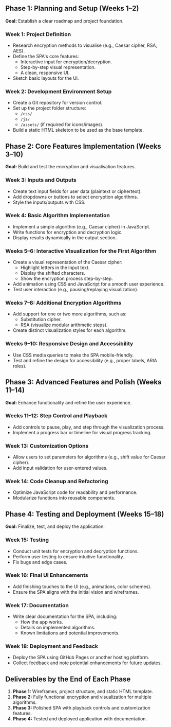## Phase 1: Planning and Setup (Weeks 1–2)
**Goal:** Establish a clear roadmap and project foundation.

### Week 1: Project Definition
* Research encryption methods to visualise (e.g., Caesar cipher, RSA, AES).
* Define the SPA's core features:
  * Interactive input for encryption/decryption.
  * Step-by-step visual representation.
  * A clean, responsive UI.
* Sketch basic layouts for the UI.

### Week 2: Development Environment Setup
* Create a Git repository for version control.
* Set up the project folder structure:
  * `/css/`
  * `/js/`
  * `/assets/` (if required for icons/images).
* Build a static HTML skeleton to be used as the base template.

## Phase 2: Core Features Implementation (Weeks 3–10)
**Goal:** Build and test the encryption and visualisation features.

### Week 3: Inputs and Outputs
* Create text input fields for user data (plaintext or ciphertext).
* Add dropdowns or buttons to select encryption algorithms.
* Style the inputs/outputs with CSS.

### Week 4: Basic Algorithm Implementation
* Implement a simple algorithm (e.g., Caesar cipher) in JavaScript.
* Write functions for encryption and decryption logic.
* Display results dynamically in the output section.

### Weeks 5–6: Interactive Visualization for the First Algorithm
* Create a visual representation of the Caesar cipher:
  * Highlight letters in the input text.
  * Display the shifted characters.
  * Show the encryption process step-by-step.
* Add animation using CSS and JavaScript for a smooth user experience.
* Test user interaction (e.g., pausing/replaying visualization).

### Weeks 7–8: Additional Encryption Algorithms
* Add support for one or two more algorithms, such as:
  * Substitution cipher.
  * RSA (visualize modular arithmetic steps).
* Create distinct visualization styles for each algorithm.

### Weeks 9–10: Responsive Design and Accessibility
* Use CSS media queries to make the SPA mobile-friendly.
* Test and refine the design for accessibility (e.g., proper labels, ARIA roles).

## Phase 3: Advanced Features and Polish (Weeks 11–14)
**Goal:** Enhance functionality and refine the user experience.

### Weeks 11–12: Step Control and Playback
* Add controls to pause, play, and step through the visualization process.
* Implement a progress bar or timeline for visual progress tracking.

### Week 13: Customization Options
* Allow users to set parameters for algorithms (e.g., shift value for Caesar cipher).
* Add input validation for user-entered values.
  
### Week 14: Code Cleanup and Refactoring
* Optimize JavaScript code for readability and performance.
* Modularize functions into reusable components.

## Phase 4: Testing and Deployment (Weeks 15–18)
**Goal:** Finalize, test, and deploy the application.

### Week 15: Testing
* Conduct unit tests for encryption and decryption functions.
* Perform user testing to ensure intuitive functionality.
* Fix bugs and edge cases.

### Week 16: Final UI Enhancements
* Add finishing touches to the UI (e.g., animations, color schemes).
* Ensure the SPA aligns with the initial vision and wireframes.

### Week 17: Documentation
* Write clear documentation for the SPA, including:
  * How the app works.
  * Details on implemented algorithms.
  * Known limitations and potential improvements.
    
### Week 18: Deployment and Feedback
* Deploy the SPA using GitHub Pages or another hosting platform.
* Collect feedback and note potential enhancements for future updates.
  
## Deliverables by the End of Each Phase
1. **Phase 1:** Wireframes, project structure, and static HTML template.
2. **Phase 2:** Fully functional encryption and visualization for multiple algorithms.
3. **Phase 3:** Polished SPA with playback controls and customization features.
4. **Phase 4:** Tested and deployed application with documentation.
